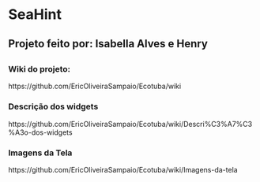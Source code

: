 # SeaHint


<h2>Projeto feito por: Isabella Alves e Henry<h2>

<h3>Wiki do projeto:</h3>
https://github.com/EricOliveiraSampaio/Ecotuba/wiki

<h3>Descrição dos widgets</h3>
https://github.com/EricOliveiraSampaio/Ecotuba/wiki/Descri%C3%A7%C3%A3o-dos-widgets

<h3>Imagens da Tela</h3>
https://github.com/EricOliveiraSampaio/Ecotuba/wiki/Imagens-da-tela

